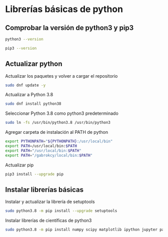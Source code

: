 # Librerías básicas de python

## Comprobar la versión de python3 y pip3

```sh
python3 --version
```
```sh
pip3 --version
```

## Actualizar python 

Actualizar los paquetes y volver a cargar el repositorio
```sh
sudo dnf update -y 
```
Actualizar a Python 3.8
```sh
sudo dnf install python38
```
Seleccionar Python 3.8 como python3 predeterminado
```sh
sudo ln -fs /usr/bin/python3.8 /usr/bin/python3
```
Agregar carpeta de instalación al PATH de python
```sh
export PYTHONPATH="${PYTHONPATH}:/usr/local/bin"
export PATH=/usr/local/bin:$PATH
export PATH="/usr/local/bin:$PATH"
export PATH="/gabrokcy/local/bin:$PATH"
```
Actualizar pip

```sh
pip3 install --upgrade pip
```
## Instalar librerías básicas

Instalar y actualizar la librería de setuptools
```sh
sudo python3.8 -m pip install --upgrade setuptools
```

Instalar librerías de científicas de python3
```sh
sudo python3.8 -m pip install numpy scipy matplotlib ipython jupyter pandas sympy nose
```
